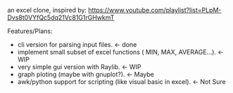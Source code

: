 an excel clone, inspired by: https://www.youtube.com/playlist?list=PLpM-Dvs8t0VYfQc5dq21Vc81G1rGHwkmT

Features/Plans:
- cli version for parsing input files. <- done
- implement small subset of excel functions ( MIN, MAX, AVERAGE...). <- WIP
- very simple gui version with Raylib. <- WIP
- graph ploting (maybe with gnuplot?). <- Maybe
- awk/python support for scripting (like visual basic in excel). <- Not Sure

